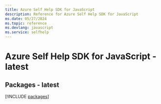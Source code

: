 ```yaml
---
title: Azure Self Help SDK for JavaScript
description: Reference for Azure Self Help SDK for JavaScript
ms.date: 05/27/2024
ms.topic: reference
ms.devlang: javascript
ms.service: selfhelp
---
```

# Azure Self Help SDK for JavaScript - latest
## Packages - latest
[!INCLUDE [packages](self-help-index.md)]